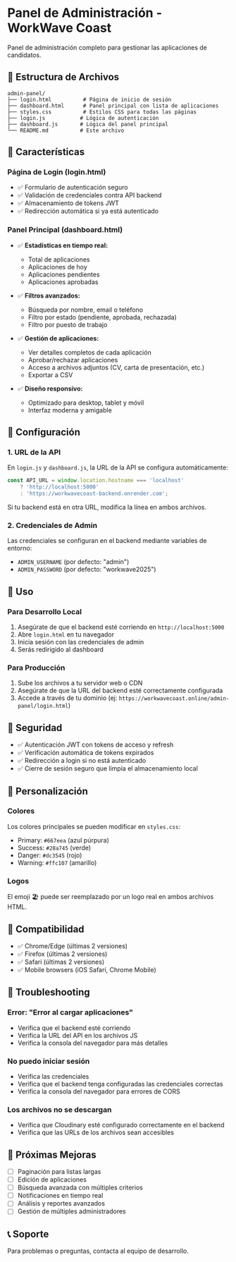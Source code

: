# Panel de Administración - WorkWave Coast

Panel de administración completo para gestionar las aplicaciones de candidatos.

## 📁 Estructura de Archivos

```
admin-panel/
├── login.html          # Página de inicio de sesión
├── dashboard.html      # Panel principal con lista de aplicaciones
├── styles.css          # Estilos CSS para todas las páginas
├── login.js           # Lógica de autenticación
├── dashboard.js       # Lógica del panel principal
└── README.md          # Este archivo
```

## 🚀 Características

### Página de Login (login.html)
- ✅ Formulario de autenticación seguro
- ✅ Validación de credenciales contra API backend
- ✅ Almacenamiento de tokens JWT
- ✅ Redirección automática si ya está autenticado

### Panel Principal (dashboard.html)
- ✅ **Estadísticas en tiempo real:**
  - Total de aplicaciones
  - Aplicaciones de hoy
  - Aplicaciones pendientes
  - Aplicaciones aprobadas

- ✅ **Filtros avanzados:**
  - Búsqueda por nombre, email o teléfono
  - Filtro por estado (pendiente, aprobada, rechazada)
  - Filtro por puesto de trabajo

- ✅ **Gestión de aplicaciones:**
  - Ver detalles completos de cada aplicación
  - Aprobar/rechazar aplicaciones
  - Acceso a archivos adjuntos (CV, carta de presentación, etc.)
  - Exportar a CSV

- ✅ **Diseño responsivo:**
  - Optimizado para desktop, tablet y móvil
  - Interfaz moderna y amigable

## 🔧 Configuración

### 1. URL de la API

En `login.js` y `dashboard.js`, la URL de la API se configura automáticamente:

```javascript
const API_URL = window.location.hostname === 'localhost'
    ? 'http://localhost:5000'
    : 'https://workwavecoast-backend.onrender.com';
```

Si tu backend está en otra URL, modifica la línea en ambos archivos.

### 2. Credenciales de Admin

Las credenciales se configuran en el backend mediante variables de entorno:
- `ADMIN_USERNAME` (por defecto: "admin")
- `ADMIN_PASSWORD` (por defecto: "workwave2025")

## 📖 Uso

### Para Desarrollo Local

1. Asegúrate de que el backend esté corriendo en `http://localhost:5000`
2. Abre `login.html` en tu navegador
3. Inicia sesión con las credenciales de admin
4. Serás redirigido al dashboard

### Para Producción

1. Sube los archivos a tu servidor web o CDN
2. Asegúrate de que la URL del backend esté correctamente configurada
3. Accede a través de tu dominio (ej: `https://workwavecoast.online/admin-panel/login.html`)

## 🔐 Seguridad

- ✅ Autenticación JWT con tokens de acceso y refresh
- ✅ Verificación automática de tokens expirados
- ✅ Redirección a login si no está autenticado
- ✅ Cierre de sesión seguro que limpia el almacenamiento local

## 🎨 Personalización

### Colores
Los colores principales se pueden modificar en `styles.css`:
- Primary: `#667eea` (azul púrpura)
- Success: `#28a745` (verde)
- Danger: `#dc3545` (rojo)
- Warning: `#ffc107` (amarillo)

### Logos
El emoji 🏖️ puede ser reemplazado por un logo real en ambos archivos HTML.

## 📱 Compatibilidad

- ✅ Chrome/Edge (últimas 2 versiones)
- ✅ Firefox (últimas 2 versiones)
- ✅ Safari (últimas 2 versiones)
- ✅ Mobile browsers (iOS Safari, Chrome Mobile)

## 🐛 Troubleshooting

### Error: "Error al cargar aplicaciones"
- Verifica que el backend esté corriendo
- Verifica la URL del API en los archivos JS
- Verifica la consola del navegador para más detalles

### No puedo iniciar sesión
- Verifica las credenciales
- Verifica que el backend tenga configuradas las credenciales correctas
- Verifica la consola del navegador para errores de CORS

### Los archivos no se descargan
- Verifica que Cloudinary esté configurado correctamente en el backend
- Verifica que las URLs de los archivos sean accesibles

## 🔄 Próximas Mejoras

- [ ] Paginación para listas largas
- [ ] Edición de aplicaciones
- [ ] Búsqueda avanzada con múltiples criterios
- [ ] Notificaciones en tiempo real
- [ ] Análisis y reportes avanzados
- [ ] Gestión de múltiples administradores

## 📞 Soporte

Para problemas o preguntas, contacta al equipo de desarrollo.
